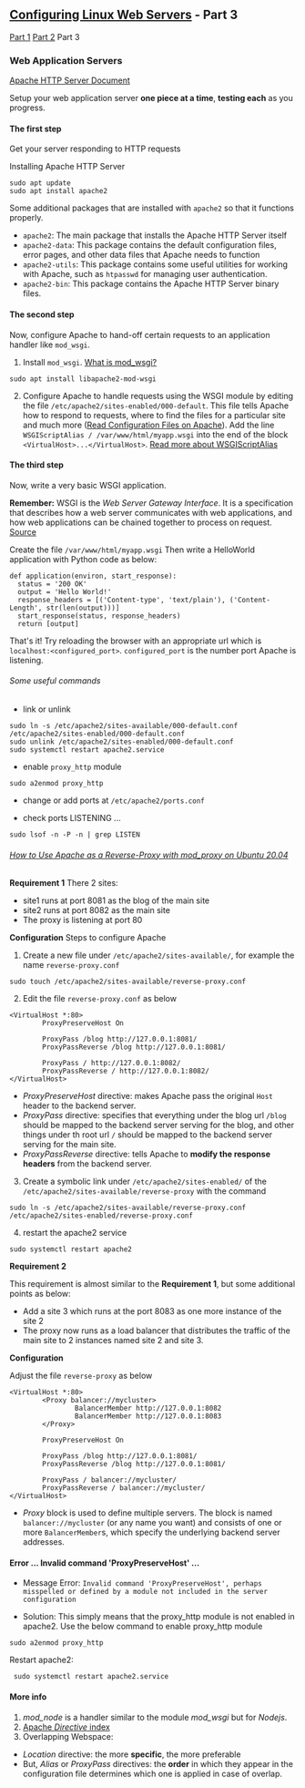 ## [Configuring Linux Web Servers](https://www.udacity.com/course/configuring-linux-web-servers--ud299) - Part 3
[Part 1](./Configuring-Linux-Web-Servers-part1.md) [Part 2](./Configuring-Linux-Web-Servers-part2.md) Part 3

### Web Application Servers

[Apache HTTP Server Document](https://httpd.apache.org/docs/2.4/)

Setup your web application server **one piece at a time**, **testing each** as you progress.

#### The first step

Get your server responding to HTTP requests

Installing Apache HTTP Server

```
sudo apt update
sudo apt install apache2
```

Some additional packages that are installed with ```apache2``` so that it functions properly.

- ```apache2```: The main package that installs the Apache HTTP Server itself
- ```apache2-data```: This package contains the default configuration files, error pages, and other data files that Apache needs to function
- ```apache2-utils```: This package contains some useful utilities for working with Apache, such as ```htpasswd``` for managing user authentication.
- ```apache2-bin```: This package contains the Apache HTTP Server binary files.

#### The second step

Now, configure Apache to hand-off certain requests to an application handler like ```mod_wsgi```. 

1. Install ```mod_wsgi```. [What is mod_wsgi?](https://modwsgi.readthedocs.io/en/master/index.html)
```
sudo apt install libapache2-mod-wsgi
```

2. Configure Apache to handle requests using the WSGI module by editing the file ```/etc/apache2/sites-enabled/000-default```. This file tells Apache how to respond to requests, where to find the files for a particular site and much more ([Read Configuration Files on Apache](http://httpd.apache.org/docs/current/configuring.html)). Add the line ```WSGIScriptAlias / /var/www/html/myapp.wsgi``` into the end of the block ```<VirtualHost>...</VirtualHost>```. [Read more about WSGIScriptAlias](https://modwsgi.readthedocs.io/en/develop/configuration-directives/WSGIScriptAlias.html)

#### The third step

Now, write a very basic WSGI application.

**Remember:** WSGI is the _Web Server Gateway Interface_. It is a specification that describes how a web server communicates with web applications, and how web applications can be chained together to process on request. [Source](https://wsgi.readthedocs.io/en/latest/what.html)

Create the file ```/var/www/html/myapp.wsgi```
Then write a HelloWorld application with Python code as below:
```
def application(environ, start_response):
  status = '200 OK'
  output = 'Hello World!'
  response_headers = [('Content-type', 'text/plain'), ('Content-Length', str(len(output)))]
  start_response(status, response_headers)
  return [output]
```

That's it! Try reloading the browser with an appropriate url which is ```localhost:<configured_port>```. ```configured_port``` is the number port Apache is listening.

###### Some useful commands

- link or unlink 

```
sudo ln -s /etc/apache2/sites-available/000-default.conf /etc/apache2/sites-enabled/000-default.conf
sudo unlink /etc/apache2/sites-enabled/000-default.conf
sudo systemctl restart apache2.service
```

- enable ```proxy_http``` module

```
sudo a2enmod proxy_http
 ```

- change or add ports at ```/etc/apache2/ports.conf```

- check ports LISTENING ...

```
sudo lsof -n -P -n | grep LISTEN
 ```

###### [How to Use Apache as a Reverse-Proxy with mod_proxy on Ubuntu 20.04](https://www.digitalocean.com/community/tutorials/how-to-use-apache-http-server-as-reverse-proxy-using-mod_proxy-extension-ubuntu-20-04)

**Requirement 1**
There 2 sites: 
- site1 runs at port 8081 as the blog of the main site
- site2 runs at port 8082 as the main site
- The proxy is listening at port 80

**Configuration**
Steps to configure Apache

1. Create a new file under ```/etc/apache2/sites-available/```, for example the name ```reverse-proxy.conf```
```
sudo touch /etc/apache2/sites-available/reverse-proxy.conf
```

2. Edit the file ```reverse-proxy.conf``` as below

```
<VirtualHost *:80>
        ProxyPreserveHost On

        ProxyPass /blog http://127.0.0.1:8081/
        ProxyPassReverse /blog http://127.0.0.1:8081/

        ProxyPass / http://127.0.0.1:8082/
        ProxyPassReverse / http://127.0.0.1:8082/
</VirtualHost>
```

- _ProxyPreserveHost_ directive: makes Apache pass the original ```Host``` header to the backend server.
- _ProxyPass_ directive: specifies that everything under the blog url ```/blog``` should be mapped to the backend server serving for the blog, and other things under th root url ```/``` should be mapped to the backend server serving for the main site.
- _ProxyPassReverse_ directive: tells Apache to **modify the response headers** from the backend server.

3. Create a symbolic link under ```/etc/apache2/sites-enabled/``` of the ```/etc/apache2/sites-available/reverse-proxy``` with the command

```
sudo ln -s /etc/apache2/sites-available/reverse-proxy.conf /etc/apache2/sites-enabled/reverse-proxy.conf
 ```

4. restart the apache2 service

```
sudo systemctl restart apache2
```

**Requirement 2**

This requirement is almost similar to the **Requirement 1**, but some additional points as below:

- Add a site 3 which runs at the port 8083 as one more instance of the site 2
- The proxy now runs as a load balancer that distributes the traffic of the main site to 2 instances named site 2 and site 3.

**Configuration**

Adjust the file ```reverse-proxy``` as below

```
<VirtualHost *:80>
        <Proxy balancer://mycluster>
                BalancerMember http://127.0.0.1:8082
                BalancerMember http://127.0.0.1:8083
        </Proxy>

        ProxyPreserveHost On

        ProxyPass /blog http://127.0.0.1:8081/
        ProxyPassReverse /blog http://127.0.0.1:8081/

        ProxyPass / balancer://mycluster/
        ProxyPassReverse / balancer://mycluster/
</VirtualHost>
```

- _Proxy_ block is used to define multiple servers. The block is named ```balancer://mycluster``` (or any name you want) and consists of one or more ```BalancerMember```s, which specify the underlying backend server addresses.

#### Error ... Invalid command 'ProxyPreserveHost' ...

- Message Error: ```Invalid command 'ProxyPreserveHost', perhaps misspelled or defined by a module not included in the server configuration```

- Solution: This simply means that the proxy_http module is not enabled in apache2. Use the below command to enable proxy_http module

```
sudo a2enmod proxy_http
 ```

Restart apache2:

```
 sudo systemctl restart apache2.service
 ```

#### More info


1. *mod_node* is a handler similar to the module *mod_wsgi* but for _Nodejs_.
2. [Apache _Directive_ index](https://httpd.apache.org/docs/2.4/mod/directives.html)
3. Overlapping Webspace:
- _Location_ directive: the more **specific**, the more preferable
- But, _Alias_ or _ProxyPass_ directives: the **order** in which they appear in the configuration file determines which one is applied in case of overlap. 